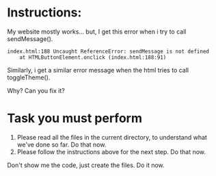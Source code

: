 # Instructions:
My website mostly works... but, I get this error when i try to call sendMessage().

```
index.html:188 Uncaught ReferenceError: sendMessage is not defined
    at HTMLButtonElement.onclick (index.html:188:91)
```

Similarly, i get a similar error message when the html tries to call toggleTheme().

Why? Can you fix it?

# Task you must perform
1. Please read all the files in the current directory, to understand what we've done so far. Do that now.
2. Please follow the instructions above for the next step. Do that now.

Don't show me the code, just create the files. Do it now. 